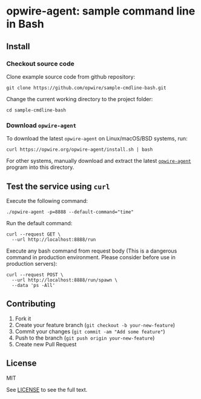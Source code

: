 # opwire-agent: sample command line in Bash

## Install

### Checkout source code

Clone example source code from github repository:

```shell
git clone https://github.com/opwire/sample-cmdline-bash.git
```

Change the current working directory to the project folder:

```shell
cd sample-cmdline-bash
```

### Download `opwire-agent`

To download the latest `opwire-agent` on Linux/macOS/BSD systems, run:

```shell
curl https://opwire.org/opwire-agent/install.sh | bash
```

For other systems, manually download and extract the latest [`opwire-agent`](https://github.com/opwire/opwire-agent/releases/latest) program into this directory.

## Test the service using `curl`

Execute the following command:

```shell
./opwire-agent -p=8888 --default-command="time"
```

Run the default command:

```curl
curl --request GET \
  --url http://localhost:8888/run
```

Execute any bash command from request body (This is a dangerous command in production environment. Please consider before use in production servers):

```curl
curl --request POST \
  --url http://localhost:8888/run/spawn \
  --data 'ps -All'
```

## Contributing

1. Fork it
2. Create your feature branch (`git checkout -b your-new-feature`)
3. Commit your changes (`git commit -am "Add some feature"`)
4. Push to the branch (`git push origin your-new-feature`)
5. Create new Pull Request

## License

MIT

See [LICENSE](LICENSE) to see the full text.
